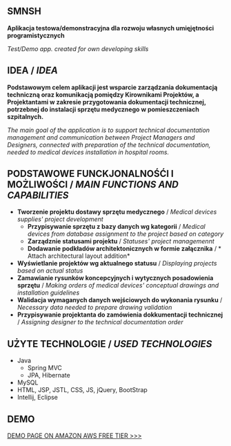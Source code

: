 
## SMNSH

**Aplikacja testowa/demonstracyjna dla rozwoju własnych umięjętności programistycznych**
	
*Test/Demo app. created for own developing skills*


## IDEA / *IDEA*

**Podstawowym celem aplikacji jest wsparcie zarządzania dokumentacją techniczną oraz komunikacją pomiędzy Kirownikami Projektów, a Projektantami w zakresie przygotowania dokumentacji technicznej, potrzebnej do instalacji sprzętu medycznego w pomieszczeniach szpitalnych.**

*The main goal of the application is to support technical documentation management and communication between Project Managers and Designers, connected with preparation of the technical documentation, needed to medical devices installation in hospital rooms.*

 
## PODSTAWOWE FUNCKJONALNOŚĆI I MOŻLIWOŚCI / *MAIN FUNCTIONS AND CAPABILITIES*

- **Tworzenie projektu dostawy sprzętu medycznego** / *Medical devices supplies' project development*  
	- **Przypisywanie sprzętu z bazy danych wg kategorii** / *Medical devices from database assignment to the project based on category*  
 	- **Zarządznie statusami projektu**  / *Statuses' project managemennt*  
 	- **Dodawanie podkładów architektonicznych w formie załącznika** / * Attach architectural layout addition*  
 - **Wyświetlanie projektów wg aktualnego statusu** / *Displaying projects based on actual status*  
 - **Zamawianie rysunków koncepcyjnych i wytycznych posadowienia sprzętu** / *Making orders of medical devices' conceptual drawings and installation guidelines*  
 - **Walidacja wymaganych danych wejściowych do wykonania rysunku** / *Necessary data needed to prepare drawing validation*  
 - **Przypisywanie projektanta do zamówienia dokkumentacji technicznej** / *Assigning designer to the technical documentation order*  
 

## UŻYTE TECHNOLOGIE / *USED TECHNOLOGIES*

- Java  
	- Spring MVC  
	- JPA, Hibernate  
- MySQL  
- HTML, JSP, JSTL, CSS, JS, jQuery, BootStrap  
- Intellij, Eclipse  


## DEMO

[DEMO PAGE ON AMAZON AWS FREE TIER >>>](http://smnsh202202172043-env.eba-qiafjzpp.eu-central-1.elasticbeanstalk.com/)